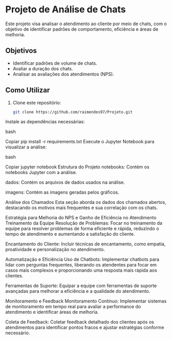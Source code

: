 # Projeto de Análise de Chats

Este projeto visa analisar o atendimento ao cliente por meio de chats, com o objetivo de identificar padrões de comportamento, eficiência e áreas de melhoria.

## Objetivos

- Identificar padrões de volume de chats.
- Avaliar a duração dos chats.
- Analisar as avaliações dos atendimentos (NPS).

## Como Utilizar

1. Clone este repositório:
   ```bash
   git clone https://github.com/raimendes97/Projeto.git
Instale as dependências necessárias:

bash

Copiar
pip install -r requirements.txt
Execute o Jupyter Notebook para visualizar a análise:

bash

Copiar
jupyter notebook
Estrutura do Projeto
notebooks: Contém os notebooks Jupyter com a análise.

dados: Contém os arquivos de dados usados na análise.

imagens: Contém as imagens geradas pelos gráficos.

Análise dos Chamados
Esta seção aborda os dados dos chamados abertos, destacando os motivos mais frequentes e sua correlação com os chats.

Estratégia para Melhoria do NPS e Ganho de Eficiência no Atendimento
Treinamento da Equipe
Resolução de Problemas: Focar no treinamento da equipe para resolver problemas de forma eficiente e rápida, reduzindo o tempo de atendimento e aumentando a satisfação do cliente.

Encantamento do Cliente: Incluir técnicas de encantamento, como empatia, proatividade e personalização no atendimento.

Automatização e Eficiência
Uso de Chatbots: Implementar chatbots para lidar com perguntas frequentes, liberando os atendentes para focar em casos mais complexos e proporcionando uma resposta mais rápida aos clientes.

Ferramentas de Suporte: Equipar a equipe com ferramentas de suporte avançadas para melhorar a eficiência e a qualidade do atendimento.

Monitoramento e Feedback
Monitoramento Contínuo: Implementar sistemas de monitoramento em tempo real para avaliar a performance do atendimento e identificar áreas de melhoria.

Coleta de Feedback: Coletar feedback detalhado dos clientes após os atendimentos para identificar pontos fracos e ajustar estratégias conforme necessário.
